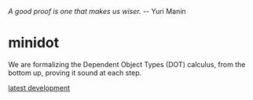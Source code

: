 _A good proof is one that makes us wiser._ -- Yuri Manin

minidot
=======

We are formalizing the Dependent Object Types (DOT) calculus, from the bottom up, proving it sound at each step.

[latest development](/dev2015/dot21.v)
